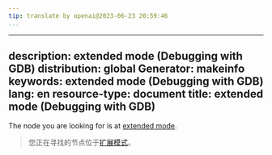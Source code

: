 ```yaml
---
tip: translate by openai@2023-06-23 20:59:46
...
```

---
description: extended mode (Debugging with GDB)
distribution: global
Generator: makeinfo
keywords: extended mode (Debugging with GDB)
lang: en
resource-type: document
title: extended mode (Debugging with GDB)
---

The node you are looking for is at [extended mode](Packets.html#extended-mode).

> 您正在寻找的节点位于[扩展模式](Packets.html#extended-mode)。
